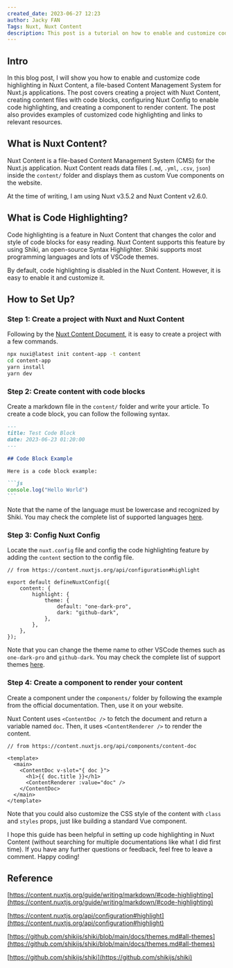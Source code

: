 ```yaml
---
created_date: 2023-06-27 12:23
author: Jacky FAN
Tags: Nuxt, Nuxt Content
description: This post is a tutorial on how to enable and customize code highlighting in Nuxt Content, a file-based Content Management System for Nuxt.js applications. The post covers creating a project with Nuxt Content, creating content files with code blocks, configuring Nuxt Config to enable code highlighting, and creating a component to render content. The post also provides examples of customized code highlighting and links to relevant resources.
---
```


## Intro

In this blog post, I will show you how to enable and customize code highlighting in Nuxt Content, a file-based Content Management System for Nuxt.js applications. The post covers creating a project with Nuxt Content, creating content files with code blocks, configuring Nuxt Config to enable code highlighting, and creating a component to render content. The post also provides examples of customized code highlighting and links to relevant resources.

## What is Nuxt Content?

Nuxt Content is a file-based Content Management System (CMS) for the Nuxt.js application. Nuxt Content reads data files (`.md`, `.yml`, `.csv`, `json`) inside the `content/` folder and displays them as custom Vue components on the website.

At the time of writing, I am using Nuxt v3.5.2 and Nuxt Content v2.6.0.

## What is Code Highlighting?

Code highlighting is a feature in Nuxt Content that changes the color and style of code blocks for easy reading. Nuxt Content supports this feature by using Shiki, an open-source Syntax Highlighter. Shiki supports most programming languages and lots of VSCode themes.

By default, code highlighting is disabled in the Nuxt Content. However, it is easy to enable it and customize it.

## How to Set Up?

### Step 1: Create a project with Nuxt and Nuxt Content

Following by the [Nuxt Content Document](https://content.nuxtjs.org/get-started), it is easy to create a project with a few commands.

```bash
npx nuxi@latest init content-app -t content
cd content-app
yarn install
yarn dev
```

### Step 2: Create content with code blocks

Create a markdown file in the `content/` folder and write your article. To create a code block, you can follow the following syntax.

`````markdown
---
title: Test Code Block
date: 2023-06-23 01:20:00
---

## Code Block Example

Here is a code block example:

```js
console.log("Hello World")
```‎

`````

Note that the name of the language must be lowercase and recognized by Shiki. You may check the complete list of supported languages [here](https://github.com/shikijs/shiki/blob/main/docs/languages.md#all-languages).

### Step 3: Config Nuxt Config

Locate the `nuxt.config` file and config the code highlighting feature by adding the `content` section to the config file.

```tsx
// from https://content.nuxtjs.org/api/configuration#highlight

export default defineNuxtConfig({
    content: {
        highlight: {
            theme: {
                default: "one-dark-pro",
                dark: "github-dark",
            },
        },
    },
});
```

Note that you can change the theme name to other VSCode themes such as `one-dark-pro` and `github-dark`. You may check the complete list of support themes [here](https://github.com/shikijs/shiki/blob/main/docs/themes.md#all-themes).

### Step 4: Create a component to render your content

Create a component under the `components/` folder by following the example from the official documentation. Then, use it on your website.

Nuxt Content uses `<ContentDoc />` to fetch the document and return a variable named `doc`. Then, it uses `<ContentRenderer />` to render the content.

```tsx
// from https://content.nuxtjs.org/api/components/content-doc

<template>
  <main>
    <ContentDoc v-slot="{ doc }">
      <h1>{{ doc.title }}</h1>
      <ContentRenderer :value="doc" />
    </ContentDoc>
  </main>
</template>
```

Note that you could also customize the CSS style of the content with `class` and `styles` props, just like building a standard Vue component.

I hope this guide has been helpful in setting up code highlighting in Nuxt Content (without searching for multiple documentations like what I did first time). If you have any further questions or feedback, feel free to leave a comment. Happy coding!

## Reference

[https://content.nuxtjs.org/guide/writing/markdown/#code-highlighting](https://content.nuxtjs.org/guide/writing/markdown/#code-highlighting)

[https://content.nuxtjs.org/api/configuration#highlight](https://content.nuxtjs.org/api/configuration#highlight)

[https://github.com/shikijs/shiki/blob/main/docs/themes.md#all-themes](https://github.com/shikijs/shiki/blob/main/docs/themes.md#all-themes)

[https://github.com/shikijs/shiki](https://github.com/shikijs/shiki)
````